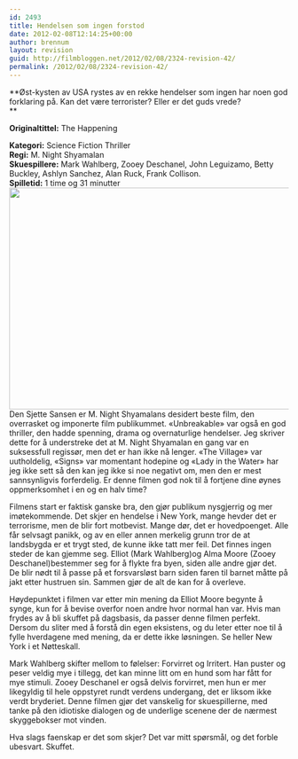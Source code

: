 ```yaml
---
id: 2493
title: Hendelsen som ingen forstod
date: 2012-02-08T12:14:25+00:00
author: brennum
layout: revision
guid: http://filmbloggen.net/2012/02/08/2324-revision-42/
permalink: /2012/02/08/2324-revision-42/
---
```

**Øst-kysten av USA rystes av en rekke hendelser som ingen har noen god forklaring på. Kan det være terrorister? Eller er det guds vrede?  
** 

**<!--more-->Originaltittel:** The Happening

  
**Kategori:** Science Fiction Thriller  
**Regi:** M. Night Shyamalan  
**Skuespillere:** Mark Wahlberg, Zooey Deschanel, John Leguizamo, Betty Buckley, Ashlyn Sanchez, Alan Ruck, Frank Collison.  
**Spilletid:** 1 time og 31 minutter  
<a href="http://filmbloggen.net/?attachment_id=2440" rel="attachment wp-att-2440"><img class="alignnone size-full wp-image-2440" src="http://filmbloggen.net/wp-content/uploads//2012/02/zooey_deschanel_the_happening_movie_image.jpg" alt="" width="600" height="400" /></a>  
Den Sjette Sansen er M. Night Shyamalans desidert beste film, den overrasket og imponerte film publikummet. &laquo;Unbreakable&raquo; var også en god thriller, den hadde spenning, drama og overnaturlige hendelser. Jeg skriver dette for å understreke det at M. Night Shyamalan en gang var en suksessfull regissør, men det er han ikke nå lenger. &laquo;The Village&raquo; var uutholdelig, &laquo;Signs&raquo; var momentant hodepine og &laquo;Lady in the Water&raquo; har jeg ikke sett så den kan jeg ikke si noe negativt om, men den er mest sannsynligvis forferdelig. Er denne filmen god nok til å fortjene dine øynes oppmerksomhet i en og en halv time?

Filmens start er faktisk ganske bra, den gjør publikum nysgjerrig og mer imøtekommende. Det skjer en hendelse i New York, mange hevder det er terrorisme, men de blir fort motbevist. Mange dør, det er hovedpoenget. Alle får selvsagt panikk, og av en eller annen merkelig grunn tror de at landsbygda er et trygt sted, de kunne ikke tatt mer feil. Det finnes ingen steder de kan gjemme seg. Elliot (Mark Wahlberg)og Alma Moore (Zooey Deschanel)bestemmer seg for å flykte fra byen, siden alle andre gjør det. De blir nødt til å passe på et forsvarsløst barn siden faren til barnet måtte på jakt etter hustruen sin. Sammen gjør de alt de kan for å overleve.

Høydepunktet i filmen var etter min mening da Elliot Moore begynte å synge, kun for å bevise overfor noen andre hvor normal han var. Hvis man frydes av å bli skuffet på dagsbasis, da passer denne filmen perfekt. Dersom du sliter med å forstå din egen eksistens, og du leter etter noe til å fylle hverdagene med mening, da er dette ikke løsningen. Se heller New York i et Nøtteskall.

Mark Wahlberg skifter mellom to følelser: Forvirret og Irritert. Han puster og peser veldig mye i tillegg, det kan minne litt om en hund som har fått for mye stimuli. Zooey Deschanel er også delvis forvirret, men hun er mer likegyldig til hele oppstyret rundt verdens undergang, det er liksom ikke verdt bryderiet. Denne filmen gjør det vanskelig for skuespillerne, med tanke på den idiotiske dialogen og de underlige scenene der de nærmest skyggebokser mot vinden.

Hva slags faenskap er det som skjer? Det var mitt spørsmål, og det forble ubesvart. Skuffet.
